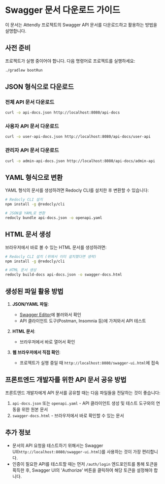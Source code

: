 # Swagger 문서 다운로드 가이드

이 문서는 Attendly 프로젝트의 Swagger API 문서를 다운로드하고 활용하는 방법을 설명합니다.

## 사전 준비

프로젝트가 실행 중이어야 합니다. 다음 명령어로 프로젝트를 실행하세요:

```bash
./gradlew bootRun
```

## JSON 형식으로 다운로드

### 전체 API 문서 다운로드

```bash
curl -o api-docs.json http://localhost:8080/api-docs
```

### 사용자 API 문서 다운로드

```bash
curl -o user-api-docs.json http://localhost:8080/api-docs/user-api
```

### 관리자 API 문서 다운로드

```bash
curl -o admin-api-docs.json http://localhost:8080/api-docs/admin-api
```

## YAML 형식으로 변환

YAML 형식의 문서를 생성하려면 Redocly CLI를 설치한 후 변환할 수 있습니다:

```bash
# Redocly CLI 설치
npm install -g @redocly/cli

# JSON을 YAML로 변환
redocly bundle api-docs.json -o openapi.yaml
```

## HTML 문서 생성

브라우저에서 바로 볼 수 있는 HTML 문서를 생성하려면:

```bash
# Redocly CLI 설치 (위에서 이미 설치했다면 생략)
npm install -g @redocly/cli

# HTML 문서 생성
redocly build-docs api-docs.json -o swagger-docs.html
```

## 생성된 파일 활용 방법

1. **JSON/YAML 파일**: 
   - [Swagger Editor](https://editor.swagger.io/)에 불러와서 확인
   - API 클라이언트 도구(Postman, Insomnia 등)에 가져와서 API 테스트

2. **HTML 문서**: 
   - 브라우저에서 바로 열어서 확인
   
3. **웹 브라우저에서 직접 확인**:
   - 프로젝트가 실행 중일 때 `http://localhost:8080/swagger-ui.html`에 접속

## 프론트엔드 개발자를 위한 API 문서 공유 방법

프론트엔드 개발자에게 API 문서를 공유할 때는 다음 파일들을 전달하는 것이 좋습니다:

1. `api-docs.json` 또는 `openapi.yaml` - API 클라이언트 생성 및 테스트 도구와의 연동을 위한 원본 문서
2. `swagger-docs.html` - 브라우저에서 바로 확인할 수 있는 문서

## 추가 정보

- 문서의 API 요청을 테스트하기 위해서는 Swagger UI(`http://localhost:8080/swagger-ui.html`)를 사용하는 것이 가장 편리합니다.
- 인증이 필요한 API를 테스트할 때는 먼저 `/auth/login` 엔드포인트를 통해 토큰을 획득한 후, Swagger UI의 'Authorize' 버튼을 클릭하여 해당 토큰을 설정해야 합니다. 